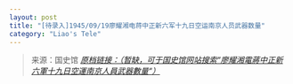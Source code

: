 ```yaml
---
layout: post
title: "[待录入]1945/09/19廖耀湘电蒋中正新六军十九日空运南京人员武器数量"
category: "Liao's Tele"
---
```



> 来源：国史馆 [*原档链接：（暂缺，可于国史馆网站搜索“廖耀湘電蔣中正新六軍十九日空運南京人員武器數量“）*]()
